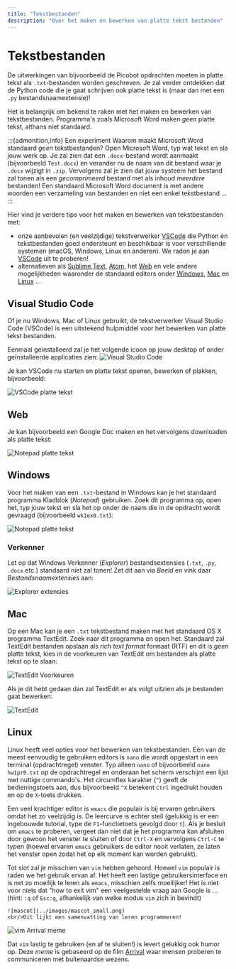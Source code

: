 ```yaml
---
title: "Tekstbestanden"
description: "Over het maken en bewerken van platte tekst bestanden"
---
```


# Tekstbestanden

De uitwerkingen van bijvoorbeeld de Picobot opdrachten moeten in platte tekst als `.txt`-bestanden worden geschreven. Je zal verder ontdekken dat de Python code die je gaat schrijven ook platte tekst is (maar dan met een `.py` bestandsnaamextensie)!

Het is belangrijk om bekend te raken met het maken en bewerken van tekstbestanden. Programma's zoals Microsoft Word maken *geen* platte tekst, althans niet standaard.

:::{admonition,info} Een experiment
Waarom maakt Microsoft Word standaard *geen* tekstbestanden? Open Microsoft Word, typ wat tekst en sla jouw werk op. Je zal zien dat een `.docx`-bestand wordt aanmaakt (bijvoorbeeld `Test.docx`) en verander nu de naam van dit bestand waar je `.docx` wijzigt in `.zip`. Vervolgens zal je zien dat jouw systeem het bestand zal tonen als een *gecomprimeerd* bestand met als inhoud *meerdere* bestanden! Een standaard Microsoft Word document is met andere woorden een verzameling van bestanden en niet een enkel tekstbestand ...
:::

Hier vind je verdere tips voor het maken en bewerken van tekstbestanden met:

- onze aanbevolen (en veelzijdige) tekstverwerker [VSCode](https://code.visualstudio.com/) die Python én tekstbestanden goed ondersteunt en beschikbaar is voor verschillende systemen (macOS, Windows, Linux en anderen). We raden je aan [VSCode](https://code.visualstudio.com/) uit te proberen!
- alternatieven als [Sublime Text](https://www.sublimetext.com/), [Atom](https://atom.io/), het [Web](#web) en vele andere mogelijkheden waaronder de standaard editors onder [Windows](#windows), [Mac](#mac) en [Linux](#linux) ...

## Visual Studio Code

Of je nu Windows, Mac of Linux gebruikt, de tekstverwerker Visual Studio Code (VSCode) is een uitstekend hulpmiddel voor het bewerken van platte tekst bestanden.

Eenmaal geïnstalleerd zal je het volgende icoon op jouw desktop of onder geïnstalleerde applicaties zien: ![Visual Studio Code](images/Visual_Studio_Code.png)

Je kan VSCode nu starten en platte tekst openen, bewerken of plakken, bijvoorbeeld:

![VSCode platte tekst](images/vscode_plain_text.png)

## Web

Je kan bijvoorbeeld een Google Doc maken en het vervolgens downloaden als platte tekst:

![Notepad platte tekst](images/google_docs_plain_text.png)

## Windows

Voor het maken van een `.txt`-bestand in Windows kan je het standaard programma Kladblok (*Notepad*) gebruiken. Zoek dit programma op, open het, typ jouw tekst en sla het op onder de naam die in de opdracht wordt gevraagd (bijvoorbeeld `wk1ex0.txt`):

![Notepad platte tekst](images/notepad_plain_text.png)

### Verkenner

Let op dat Windows Verkenner (*Explorer*) bestandsextensies (`.txt`, `.py`, `.docx` etc.) standaard niet zal tonen! Zet dit aan via *Beeld* en vink daar *Bestandsnaamextensies* aan:

![Explorer extensies](images/explorer_show_extensions.png)

## Mac

Op een Mac kan je een `.txt` tekstbestand maken met het standaard OS X programma TextEdit. Zoek naar dit programma en open het. Standaard zal TextEdit bestanden opslaan als *rich text format* formaat (RTF) en dit is *geen* platte tekst, kies in de voorkeuren van TextEdit om bestanden als platte tekst op te slaan:

![TextEdit Voorkeuren](images/TextEdit_preferences.png)

Als je dit hebt gedaan dan zal TextEdit er als volgt uitzien als je bestanden gaat bewerken:

![TextEdit](images/TextEdit.png)

## Linux

Linux heeft veel opties voor het bewerken van tekstbestanden. Eén van de meest eenvoudig te gebruiken editors is `nano` die wordt opgestart in een terminal (opdrachtregel) venster. Typ alleen `nano` of bijvoorbeeld `nano hw1pr0.txt` op de opdrachtregel en onderaan het scherm verschijnt een lijst met nuttige commando's. Het circumflex karakter (`^`) geeft de bedieningstoets aan, dus bijvoorbeeld `^X` betekent `Ctrl` ingedrukt houden en op de `X`-toets drukken.

Een veel krachtiger editor is `emacs` die populair is bij ervaren gebruikers omdat het zo veelzijdig is. De leercurve is echter steil (gelukkig is er een ingebouwde tutorial, type de `F1`-functietoets gevolgd door `t`). Als je besluit om `emacs` te proberen, vergeet dan niet dat je het programma kan afsluiten door gewoon het venster te sluiten of door `Ctrl-X` en vervolgens `Ctrl-C` te typen (hoewel ervaren `emacs` gebruikers de editor nooit verlaten, ze laten het venster open zodat het op elk moment kan worden gebruikt).

Tot slot zal je misschien van `vim` hebben gehoord. Hoewel `vim` populair is raden we het gebruik ervan af. Het heeft een lastige gebruikersinterface en is net zo moeilijk te leren als `emacs`, misschien zelfs moeilijker! Het is niet voor niets dat "how to exit vim" een veelgestelde vraag aan Google is ... (hint: `:q` of `Esc:q`, afhankelijk van welke modus `vim` zich in bevindt)

<!-- het staat BABA vrij hier eventueel commentaar aan toe te voegen ; -->

```{margin}
![mascot](../images/mascot_small.png)
<br/>Dit lijkt een samenvatting van leren programmeren!
```

![vim Arrival meme](images/vim_arrival_meme.jpg)

Dat `vim` lastig te gebruiken (en af te sluiten!) is levert gelukkig ook humor op. Deze *meme* is gebaseerd op de film [Arrival](https://www.imdb.com/title/tt2543164/) waar mensen proberen te communiceren met buitenaardse wezens.
